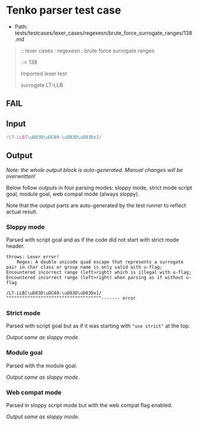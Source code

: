 # Tenko parser test case

- Path: tests/testcases/lexer_cases/regexesn/brute_force_surrogate_ranges/138.md

> :: lexer cases : regexesn : brute force surrogate ranges
>
> ::> 138
>
> Imported lexer test
>
> surrogate LT-LLB

## FAIL

## Input

`````js
/LT-LLB[\uD83D\uDCA9-\uD83D\uD83Dx]/
`````

## Output

_Note: the whole output block is auto-generated. Manual changes will be overwritten!_

Below follow outputs in four parsing modes: sloppy mode, strict mode script goal, module goal, web compat mode (always sloppy).

Note that the output parts are auto-generated by the test runner to reflect actual result.

### Sloppy mode

Parsed with script goal and as if the code did not start with strict mode header.

`````
throws: Lexer error!
    Regex: A double unicode quad escape that represents a surrogate pair in char class or group name is only valid with u-flag; Encountered incorrect range (left>right) which is illegal with u-flag; Encountered incorrect range (left>right) when parsing as if without u-flag

/LT-LLB[\uD83D\uDCA9-\uD83D\uD83Dx]/
^^^^^^^^^^^^^^^^^^^^^^^^^^^^^^^^^^^^------- error
`````

### Strict mode

Parsed with script goal but as if it was starting with `"use strict"` at the top.

_Output same as sloppy mode._

### Module goal

Parsed with the module goal.

_Output same as sloppy mode._

### Web compat mode

Parsed in sloppy script mode but with the web compat flag enabled.

_Output same as sloppy mode._
